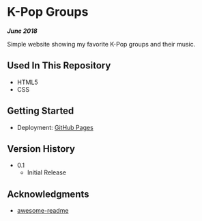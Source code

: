 # K-Pop Groups

***June 2018***

Simple website showing my favorite K-Pop groups and their music.

## Used In This Repository

- HTML5
- CSS

## Getting Started

* Deployment: [GitHub Pages](https://a-bikombe.github.io/kpop-groups/)

## Version History

* 0.1
    * Initial Release

## Acknowledgments

* [awesome-readme](https://github.com/matiassingers/awesome-readme)
